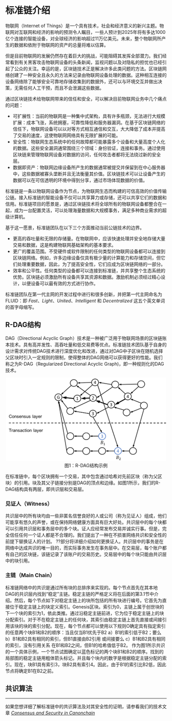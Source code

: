 # 标准链介绍

物联网（Internet of Things）是一个具有技术，社会和经济意义的新兴主题。物联网对互联网和经济的影响的预测令人瞩目，一些人预计到2025年将有多达1000亿个连接的智能设备，对全球经济的影响超过11万亿美元。未来，整个物联网所产生的数据和依附于物联网的资产的总量将难以估算。

但是目前物联网的发展仍然存在着巨大的挑战，可能阻碍其发挥全部潜力。我们经常看到有关黑客攻击物联网设备的头条新闻，监视问题以及对隐私的担忧也已经引起了公众的关注。幸运的是，区块链技术正是解决许多此类问题的方法。区块链网络创建了一种安全且永久的方法来记录由物联网设备处理的数据。这种相互连接的设备网络除了能够安全可靠地存储收集到的数据外，还可以与环境交互并做出决策，无需任何人工干预，而且不会泄漏这些数据。

通过区块链技术给物联网带来的信任和安全，可以解决目前物联网业务中几个痛点的问题：

- 可扩展性：当前的物联网是一种集中式架构，具有许多瓶颈，无法进行大规模扩展：成本飞涨，系统拥塞，可靠性降低和服务器漏洞。在基于区块链网络的信任下，物联网设备可以以对等方式相互通信和交互，大大降低了成本并提高了交易的速度，这使物联网网络具有无限扩展的可能。
- 安全性：物联网生态系统中的任何故障都可能暴露多个设备和大量高度个人化的数据。这些安全漏洞通常围绕三个领域：身份验证，连接和事务。通过使用区块链来管理物联网设备对数据的访问，任何攻击者都将无法绕过新的安全层。
- 数据即资产：物联网边缘设备所产生的数据通常被提交并保留到在中心服务器中，这些数据被寡头垄断并且无法衡量其价值。区块链技术可以让设备产生的数据可以在可信透明的环境中得到分享，通过市场体现数据的价值。

标准链是一条以物联网设备作为节点，为物联网生态而构建的可信高效的价值传输公链。接入标准链的智能设备不仅可以共享算力或存储，还可以共享它们的数据和信用。标准链项目的愿景是，通过区块链技术将全球所有的物联网设备都整合在一起，成为一台配置灵活，可以处理海量数据和大规模事务，满足多种商业需求的超级计算机。

基于这一愿景，标准链团队在以下三个方面推动当前公链技术的边界。

- 更高的吞吐量和无限的存储量。在物联网中，应该快速处理并安全地存储大量交易和数据，这是构建物联网基础架构的基本要求。
- 更广的覆盖范围。不受硬件或软件限制的任何类型的物联网设备都可以连接到区块链网络。例如，许多边缘设备仅具有极少量的计算能力和存储空间，但它们处理重要数据，因此，为了提高安全性，它们应成为区块链网络的一部分。
- 效率和公平性。任何类型的设备都可以连接到标准链，并共享整个生态系统的优势。区块链必须激励所有设备共享其资源和数据。激励机制必须经过精心设计，以便设备可以最有效的方式进行协作。

标准链团队在第一代主网的开发过程中进行和很多创新，并把第一代主网命名为FLUID：即 *Fast*、*Light*、*United*、*Intelligent* 和 *Decentralized* 这五个英文单词的首字母缩写。

## R-DAG结构

DAG（Directional Acyclic Graph）技术是一种被广泛用于物联网场景的区块链账本技术。具有高并发性、高吞吐量和低交易费等优点。标准链技术团队基于自身的设计需求对传统DAG技术进行深度优化和改进，通过对DAG中子区块在随机选择父区块时引入一定规则的限制，使得整体的DAG网络可以获得更好的性能。我们称之为R-DAG（Regularized Directional Acyclic Graph)，即一种规则化的DAG技术。

<p align="center">
	<img src="https://github.com/canonchain/canonchain-document/blob/master/docs/source/R-DAG.png?raw=true" width="500"></img><br>
	图1：R-DAG结构示例
</p>

在标准链中，每个区块拥有一个交易，其中包含通过哈希对先前区块（称为父区块）的引用。块及其父子链接分别是DAG的顶点和边缘。如图1所示，我们的R-DAG结构具有两层，即共识层和交易层。

### 见证人（Witness）

共识层中的所有块均由一些非匿名信誉良好的人或公司（称为见证人）组成，他们可能享有悠久的声誉，或在保持网络健康方面具有巨大好处。共识层中的每个块都可以引用共识层和事务层中的多个块。证人应经常发布交易并诚实行事。但是，完全信任任何一个证人都是不合理的。我们提出了一种在不损害网络共识和安全性的前提下替换证人的计划。 ??部分将详细介绍如何更换证人。共识层中的事务是在网络中达成共识的唯一目的，而实际事务发生在事务层中。在交易层，每个账户都有自己的区块链，该链记录了该账户的交易历史。交易层中的每个块只能由共识层中的块引用。

### 主链（Main Chain）

标准链网络中的共识是通过所有块的总排序来实现的。每个节点首先在其本地DAG的共识层内找到“稳定”主链。稳定主链的严格定义将在后面的第3.1节中介绍。然后，每个节点如下对稳定主链上的块所包括的所有块进行编号。它首先为直接位于稳定主链上的块定义索引。Genesis区块。索引为0，主链上属于创世块的下一个块的索引为1，依此类推。通过沿稳定主链前进，它为位于稳定主链上的块分配索引。对于不在稳定主链上的任何块，其索引由稳定主链上首先直接或间接引用该块的块的索引分配。现在，每个节点都可以使用以下规则O确定具有指定索引的任意两个块B1和B2的顺序：当且仅当B1优先于B2
a）B1的索引低于B2；要么
b）B1和B2具有相同的索引，但B1直接由B2引用
或间接要么
c）B1和B2具有相同的索引，没有引用关系
在B1和B2之间，但B1的哈希值低于B2。
作为图1所示共识的一个具体示例，一个节点试图确定以蓝色标记的两个块B1和B2的顺序。找到的局部图的稳定主链用粗体箭头标记。并且每个块内的数字是根据稳定主链分配的索引。现在，块B1具有索引3，块B2具有索引4。因此，由于B1的索引比B2低，因此节点将确定B1在B2之前。

## 共识算法


---
如果您想详细了解标准链中的共识算法及对其安全性的证明，请参看我们的技术文章 <a href="https://github.com/canonchain/canonchain-document/blob/master/docs/source/Consensus%20Algorithm_v2.1.pdf">*Consensus and Security in Canonchain*</a>